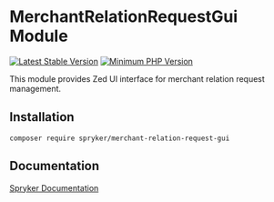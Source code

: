 # MerchantRelationRequestGui Module
[![Latest Stable Version](https://poser.pugx.org/spryker/merchant-relation-request-gui/v/stable.svg)](https://packagist.org/packages/spryker/merchant-relation-request-gui)
[![Minimum PHP Version](https://img.shields.io/badge/php-%3E%3D%208.3-8892BF.svg)](https://php.net/)

This module provides Zed UI interface for merchant relation request management.

## Installation

```
composer require spryker/merchant-relation-request-gui
```

## Documentation

[Spryker Documentation](https://docs.spryker.com)
